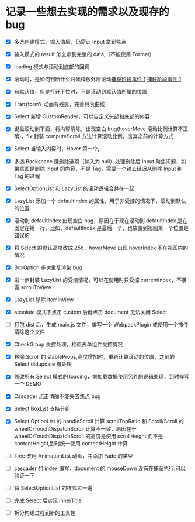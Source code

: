# 记录一些想去实现的需求以及现存的 bug

-   [x] 多选创建模式，输入值后，仍需让 Input 拿到焦点

-   [x] 输入模式的 result 怎么拿到完整的 data,（不能使用 Format）

-   [x] loading 模式与滚动到底部的回调

-   [x] 滚动时，是如何判断什么时候释放外层滚动[捕获阶段事件 1](https://stackoverflow.com/questions/1009753/pass-mouse-events-through-absolutely-positioned-element) [捕获阶段事件 1](https://www.cnblogs.com/songdongdong/p/9115668.html)

-   [x] 有默认值，但是打开下拉时，不是滚动到默认值所属的位置

-   [x] TransformY 动画有残影，完善贝茨曲线

-   [x] Select 新增 CustomRender，可以自定义头部和底部的内容

-   [x] 键盘滚动到下面，将内容清除，出现空白 bug(hoverMove 滚动比例计算不正确)，fix:封装 computeScroll 方法计算滚动比例，废弃之前的计算方式

*   [x] Select 当输入内容时，Hover 第一个,

-   [x] 多选 Backspace 键删除选项（输入为 null）处理删除后 Input 聚焦问题，如果意图是删除 Input 的内容，不是 Tag，需要一个锁去延迟从删除 Input 到 Tag 的过程

-   [x] SelectOptionList 和 LazyList 的滚动逻辑合并在一起

-   [x] LazyList 添加一个 defaultIndex 的属性，用于非受控的情况下，滚动到默认的位置

-   [x] 滚动到 defaultIndex 出现空白 bug，原因在于现在滚动到 defaultIndex 是在固定在第一行，比如，defaultIndex 是最后一个，也放置到视图第一个位置是错误的

-   [x] 将 Select 的默认高度改成 256，hoverMove 出现 hoverIndex 不在视图内的情况

-   [x] BoxOption 多次重复渲染 bug

-   [x] 进一步封装 LazyList 的受控情况，可以在使用时只受控 currentIndex，不暴露 scrollToView

-   [x] LazyList 移除 itemInView

-   [x] absolute 模式下点击 custom 后再点击 document 无法关闭 Select

-   [ ] 打包 dist 后，生成 main.js 文件，编写一个 WebpackPlugin 或使用一个插件清除这个文件

-   [x] CheckGroup 受控处理，检验表单组件受控情况

-   [x] 移除 Scroll 的 stableProps,高度增加时，重新计算滚动的位置，之前的 Select didupdate 有处理

-   [x] 修改所有 Select 模式的 loading，懒加载数据使用另外的逻辑处理，到时候写一个 DEMO

-   [x] Cascader 点击清除不能失去焦点 bug

-   [x] Select BoxList 支持分组

-   [x] Select OptionList 的 handleScroll 计算 scrollTopRatio 和 Scroll/Scroll 的 wheelOrTouchDispatchScroll 计算不一致，原因在于 wheelOrTouchDispatchScroll 的高度是使用 scrollHeight 而不是 contentHeight,到时统一使用 contentHeight 计算

-   [ ] Tree 改用 AnimationList 动画，并添加 Fade 的类型

-   [ ] cascader 的 index 编写，document 的 mouseDown 没有在捕获执行,可以验证一下

-   [ ] 将 SelectOptionList 的样式过一遍

-   [ ] 完成 Select 后实现 innerTitle

-   [ ] 拆分构建过程到新的工具包
